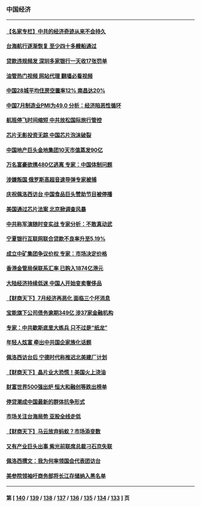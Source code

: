 ### 中国经济
---
#### [【名家专栏】中共的经济奇迹从来不会持久](../../pages/ncid283/n13798186.md?08090045) 
#### [台海航行逐渐恢复 至少四十多艘船通过](../../pages/ncid283/n13798173.md?08090045) 
#### [贷款违规频发 深圳多家银行一天收17张罚单](../../pages/ncid283/n13798097.md?08090045) 
#### [油管热门视频 网站代理 翻墙必看视频](http://209.222.30.114:81/youtube.html?08090045)
#### [中国28城平均住房空置率12% 南昌达20%](../../pages/ncid283/n13797666.md?08090045) 
#### [中国7月制造业PMI为49.0 分析：经济陷恶性循环](../../pages/ncid283/n13797619.md?08090045) 
#### [航班停飞时间缩短 中共放松国际旅行管控](../../pages/ncid283/n13797400.md?08090045) 
#### [芯片无影投资无踪 中国芯片泡沫破裂](../../pages/ncid283/n13797222.md?08090045) 
#### [中国地产巨头金地集团10天市值蒸发90亿](../../pages/ncid283/n13797196.md?08090045) 
#### [万名富豪欲携480亿逃离 专家：中国体制问题](../../pages/ncid283/n13797173.md?08090045) 
#### [涉嫌叛国 俄罗斯高超音速导弹专家被捕](../../pages/ncid283/n13797040.md?08090045) 
#### [庆祝佩洛西访台 中国食品巨头赞助节目被停播](../../pages/ncid283/n13796995.md?08090045) 
#### [美国通过芯片法案 北京掀调查风暴](../../pages/ncid283/n13796506.md?08090045) 
#### [中共称军演随时变实战 专家分析：不敢真动武](../../pages/ncid283/n13796365.md?08090045) 
#### [宁夏银行互联网联合贷款不良率升至5.19%](../../pages/ncid283/n13796222.md?08090045) 
#### [成立中矿集团争议价权 专家：市场决定价格](../../pages/ncid283/n13796143.md?08090045) 
#### [香港金管局保联系汇率 已购入1874亿港元](../../pages/ncid283/n13796058.md?08090045) 
#### [大陆经济持续低迷 中国人开始变卖奢侈品](../../pages/ncid283/n13796101.md?08090045) 
#### [【财商天下】7月经济再恶化 面临三个坏消息](../../pages/ncid283/n13795821.md?08090045) 
#### [宝能旗下公司债务逾期349亿 涉37家金融机构](../../pages/ncid283/n13795789.md?08090045) 
#### [专家：中共歇斯底里大练兵 只不过是“纸龙”](../../pages/ncid283/n13795695.md?08090045) 
#### [年轻人炫富 牵出中共国企家族化话题](../../pages/ncid283/n13795235.md?08090045) 
#### [佩洛西访台后 宁德时代称推迟北美建厂计划](../../pages/ncid283/n13794698.md?08090045) 
#### [【财商天下】晶片业大恐慌！美国火上浇油](../../pages/ncid283/n13794888.md?08090045) 
#### [财富世界500强出炉 恒大和融创等跌出榜单](../../pages/ncid283/n13794673.md?08090045) 
#### [停贷潮成中国最新的群体抗争形式](../../pages/ncid283/n13794634.md?08090045) 
#### [市场关注台海局势 亚股全线走低](../../pages/ncid283/n13794444.md?08090045) 
#### [【财商天下】马云放弃蚂蚁？市场添变数](../../pages/ncid283/n13794043.md?08090045) 
#### [又有产业巨头出事 紫光前联席总裁刁石京失联](../../pages/ncid283/n13794049.md?08090045) 
#### [佩洛西撰文：我为何率领国会代表团访台](../../pages/ncid283/n13794094.md?08090045) 
#### [美参院领袖吁商务部将长江存储纳入黑名单](../../pages/ncid283/n13793994.md?08090045) 

---
#### 第 [ [140](./140.md?08090045) / [139](./139.md?08090045) / [138](./138.md?08090045) / [137](./137.md?08090045) / [136](./136.md?08090045) / [135](./135.md?08090045) / [134](./134.md?08090045) / [133](./133.md?08090045) ] 页
